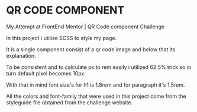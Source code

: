 # QR CODE COMPONENT

My Attempt at FrontEnd Mentor | QR Code component Challenge

In this project i utilize SCSS to style my page.

It is a single component consist of a qr code image and below that its explanation.

To be consistent and to calculate px to rem easily i utilized 62.5% trick so in turn default pixel becomes 10px. 

With that in mind font size's for h1 is 1.8rem and for paragraph it's 1.5rem.

All the colors and font-family that were used in this project come from the styleguide file obtained from the challenge website.
